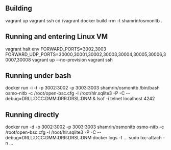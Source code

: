 ## Building
vagrant up
vagrant ssh
cd /vagrant
docker build -rm -t shamrin/osmonitb .

## Running and entering Linux VM
vagrant halt
env FORWARD_PORTS=3002,3003 FORWARD_UDP_PORTS=30000,30001,30002,30003,30004,30005,30006,30007,30008 vagrant up --no-provision
vagrant ssh

## Running under bash
docker run -i -t -p 3002:3002 -p 3003:3003 shamrin/osmonitb /bin/bash
osmo-nitb -c /root/open-bsc.cfg -l /root/hlr.sqlite3 -P -C --debug=DRLL:DCC:DMM:DRR:DRSL:DNM &
lsof -i
telnet localhost 4242

## Running directly
docker run -d -p 3002:3002 -p 3003:3003 shamrin/osmonitb osmo-nitb -c /root/open-bsc.cfg -l /root/hlr.sqlite3 -P -C --debug=DRLL:DCC:DMM:DRR:DRSL:DNM
docker logs -f ...
sudo lxc-attach -n ...

